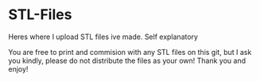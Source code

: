 # STL-Files
Heres where I upload STL files ive made. Self explanatory

You are free to print and commision with any STL files on this git, but I ask you kindly, please do not distribute the files as your own!
Thank you and enjoy!
